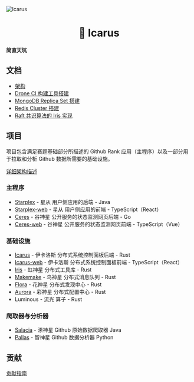 ![Icarus](https://ice.frostsky.com/2024/10/25/71cadee62ff279e70272ad13431e9cce.png)

<h1 align="center">🌟 Icarus</h1>

**简直天坑**

## 文档

- [架构](/docs/architecture.md)
- [Drone CI 构建工具搭建](./docs/drone-ci.md)
- [MongoDB Replica Set 搭建](./docs/mongodb-replica-set.md)
- [Redis Cluster 搭建](./docs/redis-cluster.md)
- [Raft 共识算法的 Iris 实现](./docs/iris-raft.md)

## 项目

项目包含满足赛题基础部分所描述的 Github Rank 应用（主程序）以及一部分用于拉取和分析 Github 数据所需要的基础设施。

[详细架构描述](./docs/architecture.md)

### 主程序
- [Starplex](./starplex) - 星从 用户侧应用的后端 - Java
- [Starplex-web](./starplex-web) - 星从 用户侧应用的前端 - TypeScript（React）
- [Ceres](./ceres) - 谷神星 公开服务的状态监测网页后端 - Go
- [Ceres-web](./ceres-web) - 谷神星 公开服务的状态监测网页前端 - TypeScript（Vue）

### 基础设施
- [Icarus](./icarus) - 伊卡洛斯 分布式系统控制面板后端 - Rust
- [Icarus-web](./icarus-web) - 伊卡洛斯 分布式系统控制面板前端 - TypeScript（React）
- [Iris](./iris) - 虹神星 分布式工具库 - Rust
- [Makemake](./makemake) - 鸟神星 分布式消息队列 - Rust
- [Flora](./flora) - 花神星 分布式发现中心 - Rust
- [Aurora](./aurora) - 彩神星 分布式配置中心 - Rust
- Luminous - 流光 算子 - Rust

### 爬取器与分析器

- [Salacia](./salacia) - 潫神星 Github 原始数据爬取器 Java
- [Pallas](./pallas) - 智神星 Github 数据分析器 Python

## 贡献

[贡献指南](./CONTRIBUTING.md)